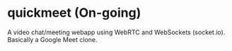 # quickmeet (On-going)
A video chat/meeting webapp using WebRTC and WebSockets (socket.io). Basically a Google Meet clone. 
